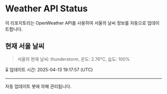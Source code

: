 
# Weather API Status

이 리포지토리는 OpenWeather API를 사용하여 서울의 날씨 정보를 자동으로 업데이트합니다.

## 현재 서울 날씨
> 서울의 현재 날씨: thunderstorm, 온도: 2.76°C, 습도: 100%

⏳ 업데이트 시간: 2025-04-13 19:17:57 (UTC)

---
자동 업데이트 봇에 의해 관리됩니다.
